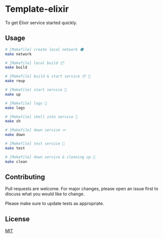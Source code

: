 # Template-elixir

To get Elixir service started quickly.



## Usage

```bash
# [Makefile] create local network 🌑
make network

# [Makefile] local build 📦
make build

# [Makefile] build & start service 📦 🚀
make reup

# [Makefile] start service 🚀
make up

# [Makefile] logs 💬
make logs

# [Makefile] shell into service 🐚
make sh

# [Makefile] down service 💤
make down

# [Makefile] test service 🧪
make test

# [Makefile] down service & cleaning up 🧹
make clean
```

## Contributing
Pull requests are welcome. For major changes, please open an issue first to discuss what you would like to change.

Please make sure to update tests as appropriate.

## License
[MIT](https://choosealicense.com/licenses/mit/)

